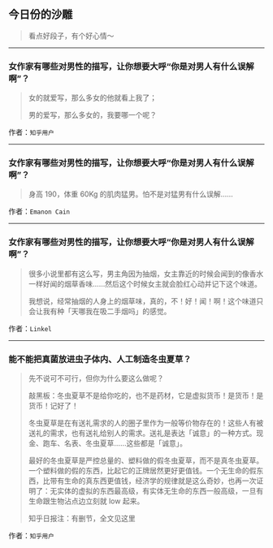 ## 今日份的沙雕

> 看点好段子，有个好心情～


 
---

### 女作家有哪些对男性的描写，让你想要大呼“你是对男人有什么误解啊”？

> 女的就爱写，那么多女的他就看上我了；
> 
> 男的爱写，那么多女的，我要哪一个呢？


作者：`知乎用户`

---

### 女作家有哪些对男性的描写，让你想要大呼“你是对男人有什么误解啊”？

> 身高 190，体重 60Kg 的肌肉猛男。怕不是对猛男有什么误解……


作者：`Emanon Cain`

---

### 女作家有哪些对男性的描写，让你想要大呼“你是对男人有什么误解啊”？

> 很多小说里都有这么写，男主角因为抽烟，女主靠近的时候会闻到的像香水一样好闻的烟草香味……然后这个时候女主就会脸红心动并记下这个味道。
> 
> 我想说，经常抽烟的人身上的烟草味，真的，不！好！闻！啊！这个味道只会让我有种「天哪我在吸二手烟吗」的感觉。


作者：`Linkel`

---

### 能不能把真菌放进虫子体内、人工制造冬虫夏草？

> 先不说可不可行，但你为什么要这么做呢？
> 
> 敲黑板：冬虫夏草不是给你吃的，也不是药材，它是虚拟货币！是货币！是货币！记好了！
> 
> 冬虫夏草是在有送礼需求的人的圈子里作为一般等价物存在的！这些人有被送礼的需求，也有送礼给别人的需求。送礼是表达「诚意」的一种方式。现金、跑车、名表、冬虫夏草……这些都是「诚意」。
> 
> 最好的冬虫夏草是严控总量的、塑料做的假冬虫夏草，而不是真冬虫夏草。一个塑料做的假的东西，比起它的正牌居然更好更值钱。一个无生命的假东西，比带有生命的真东西更值钱，经济学的规律就是这么奇妙，也再一次证明了：无实体的虚拟的东西最高级，有实体无生命的东西一般高级，一旦有生命跟生物沾点边立刻就 low 起来。
> 
> 知乎日报注：有删节，全文见这里


作者：`知乎用户`